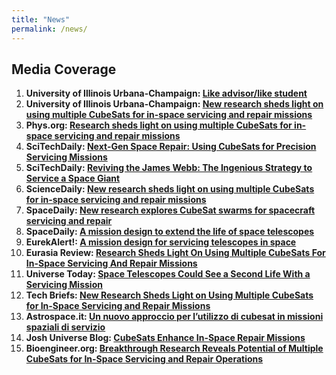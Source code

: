 ```yaml
---
title: "News"
permalink: /news/
---
```


## Media Coverage

1. **University of Illinois Urbana-Champaign: [Like advisor/like student](https://aerospace.illinois.edu/news/74141)**  
2. **University of Illinois Urbana-Champaign: [New research sheds light on using multiple CubeSats for in-space servicing and repair missions](https://aerospace.illinois.edu/news/73647)**  
3. **Phys.org: [Research sheds light on using multiple CubeSats for in-space servicing and repair missions](https://phys.org/news/2025-02-multiple-cubesats-space-missions.html)**  
4. **SciTechDaily: [Next-Gen Space Repair: Using CubeSats for Precision Servicing Missions](https://scitechdaily.com/next-gen-space-repair-using-cubesats-for-precision-servicing-missions/)**  
5. **SciTechDaily: [Reviving the James Webb: The Ingenious Strategy to Service a Space Giant](https://scitechdaily.com/reviving-the-james-webb-the-ingenious-strategy-to-service-a-space-giant/)**  
6. **ScienceDaily: [New research sheds light on using multiple CubeSats for in-space servicing and repair missions](https://www.sciencedaily.com/releases/2025/02/250214123711.htm)**  
7. **SpaceDaily: [New research explores CubeSat swarms for spacecraft servicing and repair](https://www.spacedaily.com/reports/New_research_explores_CubeSat_swarms_for_spacecraft_servicing_and_repair_999.html)**  
8. **SpaceDaily: [A mission design to extend the life of space telescopes](https://www.spacedaily.com/reports/A_mission_design_to_extend_the_life_of_space_telescopes_999.html)**  
9. **EurekAlert!: [A mission design for servicing telescopes in space](https://www.eurekalert.org/news-releases/1067052)**  
10. **Eurasia Review: [Research Sheds Light On Using Multiple CubeSats For In-Space Servicing And Repair Missions](https://www.eurasiareview.com/15022025-research-sheds-light-on-using-multiple-cubesats-for-in-space-servicing-and-repair-missions/)**  
11. **Universe Today: [Space Telescopes Could See a Second Life With a Servicing Mission](https://www.universetoday.com/articles/space-telescopes-could-see-a-second-life-with-a-servicing-mission)**  
12. **Tech Briefs: [New Research Sheds Light on Using Multiple CubeSats for In-Space Servicing and Repair Missions](https://www.techbriefs.com/component/content/article/52834-new-research-sheds-light-on-using-multiple-cubesats-for-in-space-servicing-and-repair-missions)**  
13. **Astrospace.it: [Un nuovo approccio per l’utilizzo di cubesat in missioni spaziali di servizio](https://www.astrospace.it/2025/02/17/un-nuovo-approccio-per-lutilizzo-di-cubesat-in-missioni-spaziali-di-servizio/)**  
14. **Josh Universe Blog: [CubeSats Enhance In-Space Repair Missions](https://blog.joshuniverse.com/cubesats-enhance-in-space-repair-missions/)**  
15. **Bioengineer.org: [Breakthrough Research Reveals Potential of Multiple CubeSats for In-Space Servicing and Repair Operations](https://bioengineer.org/breakthrough-research-reveals-potential-of-multiple-cubesats-for-in-space-servicing-and-repair-operations/)**

